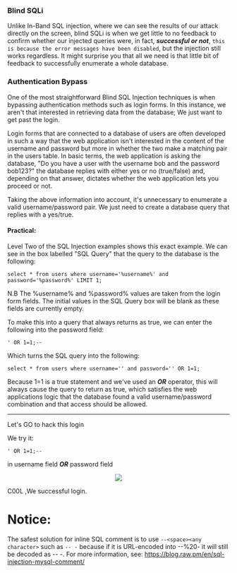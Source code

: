 ### Blind SQLi

Unlike In-Band SQL injection, where we can see the results of our attack directly on the screen, blind SQLi is when we get little to no feedback to confirm whether our injected queries were, in fact, ***successful or not***, ```this is because the error messages have been disabled```, but the injection still works regardless. It might surprise you that all we need is that little bit of feedback to successfully enumerate a whole database.


### Authentication Bypass

One of the most straightforward Blind SQL Injection techniques is when bypassing authentication methods such as login forms. In this instance, we aren't that interested in retrieving data from the database; We just want to get past the login. 


Login forms that are connected to a database of users are often developed in such a way that the web application isn't interested in the content of the username and password but more in whether the two make a matching pair in the users table. In basic terms, the web application is asking the database, "Do you have a user with the username bob and the password bob123?" the database replies with either yes or no (true/false) and, depending on that answer, dictates whether the web application lets you proceed or not. 


Taking the above information into account, it's unnecessary to enumerate a valid username/password pair. We just need to create a database query that replies with a yes/true.


#### Practical:

Level Two of the SQL Injection examples shows this exact example. We can see in the box labelled "SQL Query" that the query to the database is the following:

```
select * from users where username='%username%' and password='%password%' LIMIT 1;
```

N.B The %username% and %password% values are taken from the login form fields. The initial values in the SQL Query box will be blank as these fields are currently empty.


To make this into a query that always returns as true, we can enter the following into the password field:

```
' OR 1=1;--
```



Which turns the SQL query into the following:

```
select * from users where username='' and password='' OR 1=1;
```

Because 1=1 is a true statement and we've used an ***OR*** operator, this will always cause the query to return as true, which satisfies the web applications logic that the database found a valid username/password combination and that access should be allowed.


***********

Let's GO to hack this login

We try it:


```
' OR 1=1;--
```

in username field ***OR*** password field

<p align="center">
<img src="https://github.com/4bo4yman/Web-Application-Penetration-Testing/assets/156849852/a9a9353f-903b-474f-a43e-e56bdf52cec0 ">
</p>

C00L ,We successful login.



# Notice:

The safest solution for inline SQL comment is to use ```--<space><any character>``` such as ```-- -``` because if it is URL-encoded into  --%20- it will still be decoded as -- -. For more information, see: https://blog.raw.pm/en/sql-injection-mysql-comment/ 















